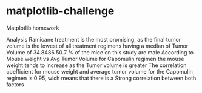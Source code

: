 # matplotlib-challenge
Matplotlib homework


Analysis
Ramicane treatment is the most promising, as the final tumor volume is the lowest of all treatment regimens having a median of Tumor Volume of 34.8486
50.7 % of the mice on this study are male
According to Mouse weight vs Avg Tumor Volume for Capomulin regimen the mouse weight tends to increase as the Tumor volume is greater
The correlation coefficient for mouse weight and average tumor volume for the Capomulin regimen is 0.95, wich means that there is a Strong correlation between both factors
